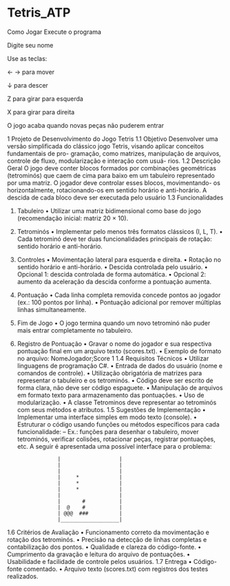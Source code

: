 # Tetris_ATP

Como Jogar
Execute o programa

Digite seu nome

Use as teclas:

← → para mover

↓ para descer

Z para girar para esquerda

X para girar para direita

O jogo acaba quando novas peças não puderem entrar



1 Projeto de Desenvolvimento do Jogo Tetris
1.1 Objetivo
Desenvolver uma versão simplificada do clássico jogo Tetris, visando aplicar conceitos fundamentais de pro-
gramação, como matrizes, manipulação de arquivos, controle de fluxo, modularização e interação com usuá-
rios.
1.2 Descrição Geral
O jogo deve conter blocos formados por combinações geométricas (tetrominós) que caem de cima para baixo
em um tabuleiro representado por uma matriz. O jogador deve controlar esses blocos, movimentando-
os horizontalmente, rotacionando-os em sentido horário e anti-horário. A descida de cada bloco deve ser
executada pelo usuário
1.3 Funcionalidades
1. Tabuleiro
• Utilizar uma matriz bidimensional como base do jogo (recomendação inicial: matriz 20 × 10).
2. Tetrominós
• Implementar pelo menos três formatos clássicos (I, L, T).
• Cada tetrominó deve ter duas funcionalidades principais de rotação: sentido horário e anti-horário.
3. Controles
• Movimentação lateral para esquerda e direita.
• Rotação no sentido horário e anti-horário.
• Descida controlada pelo usuário.
• Opcional 1: descida controlada de forma automática.
• Opcional 2: aumento da aceleração da descida conforme a pontuação aumenta.
4. Pontuação
• Cada linha completa removida concede pontos ao jogador (ex.: 100 pontos por linha).
• Pontuação adicional por remover múltiplas linhas simultaneamente.
5. Fim de Jogo
• O jogo termina quando um novo tetrominó não puder mais entrar completamente no tabuleiro.
6. Registro de Pontuação
• Gravar o nome do jogador e sua respectiva pontuação final em um arquivo texto (scores.txt).
• Exemplo de formato no arquivo: NomeJogador;Score
1
1.4 Requisitos Técnicos
• Utilizar linguagens de programação C#.
• Entrada de dados do usuário (nome e comandos de controle).
• Utilização obrigatória de matrizes para representar o tabuleiro e os tetrominós.
• Código deve ser escrito de forma clara, não deve ser código espaguete.
• Manipulação de arquivos em formato texto para armazenamento das pontuações.
• Uso de modularização.
• A classe Tetrominos deve representar ao tetrominós com seus métodos e atributos.
1.5 Sugestões de Implementação
• Implementar uma interface simples em modo texto (console).
• Estruturar o código usando funções ou métodos específicos para cada funcionalidade:
– Ex.: funções para desenhar o tabuleiro, mover tetrominós, verificar colisões, rotacionar peças,
registrar pontuações, etc.
A seguir é apresentada uma possível interface para o problema:

                    |                   |
                    |                   |
                    |                   |
                    |     *             |
                    |     *             |
                    |     *             |
                    |                   |
                    |       #           |
                    |  @    #           |
                    | @@@  ###          |
                    |___________________|
   
1.6 Critérios de Avaliação
• Funcionamento correto da movimentação e rotação dos tetrominós.
• Precisão na detecção de linhas completas e contabilização dos pontos.
• Qualidade e clareza do código-fonte.
• Cumprimento da gravação e leitura do arquivo de pontuações.
• Usabilidade e facilidade de controle pelos usuários.
1.7 Entrega
• Código-fonte comentado.
• Arquivo texto (scores.txt) com registros dos testes realizados.
